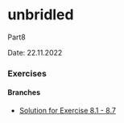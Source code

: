 # unbridled
Part8

Date: 22.11.2022

### Exercises

#### Branches

- [Solution for Exercise 8.1 - 8.7](https://github.com/aiotrope/unbridled/tree/8.1)